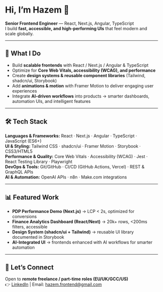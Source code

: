 # Hi, I’m Hazem 👋  
**Senior Frontend Engineer** — React, Next.js, Angular, TypeScript  
I build **fast, accessible, and high-performing UIs** that feel modern and scale globally.  

---

## 🚀 What I Do
- Build **scalable frontends** with React / Next.js / Angular & TypeScript  
- Optimize for **Core Web Vitals, accessibility (WCAG), and performance**  
- Create **design systems & reusable component libraries** (Tailwind, shadcn/ui, Storybook)  
- Add **animations & motion** with Framer Motion to deliver engaging user experiences  
- Integrate **AI-driven workflows** into products → smarter dashboards, automation UIs, and intelligent features  

---

## 🛠 Tech Stack
**Languages & Frameworks:** React · Next.js · Angular · TypeScript · JavaScript (ES6+)  
**UI & Styling:** Tailwind CSS · shadcn/ui · Framer Motion · Storybook · CSS3/HTML5  
**Performance & Quality:** Core Web Vitals · Accessibility (WCAG) · Jest · React Testing Library · Playwright  
**DevOps & Tools:** Git/GitHub · CI/CD (GitHub Actions, Vercel) · REST & GraphQL APIs  
**AI & Automation:** OpenAI APIs · n8n · Make.com integrations  

---

## 📊 Featured Work
- **PDP Performance Demo (Next.js)** → LCP < 2s, optimized for conversions  
- **Finance Analytics Dashboard (React/Next)** → 20k+ rows, <200ms filters, accessible  
- **Design System (shadcn/ui + Tailwind)** → reusable UI library documented in Storybook  
- **AI-Integrated UI** → frontends enhanced with AI workflows for smarter automation  

---

## 📩 Let’s Connect
Open to **remote freelance / part-time roles (EU/UK/GCC/US)**  
👉 [LinkedIn](https://www.linkedin.com/hazemhishamelshorbagy) | Email: hazem.frontend@gmail.com
